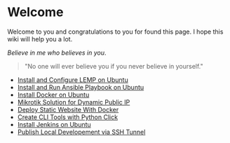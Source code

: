 # Welcome
Welcome to you and congratulations to you for found this page.
I hope this wiki will help you a lot. 

*Believe in me who believes in you*. 
> "No one will ever believe you if you never believe in yourself."

- [Install and Configure LEMP on Ubuntu](install-lemp-ubuntu.md)
- [Install and Run Ansible Playbook on Ubuntu](install-and-run-ansible-playbook-ubuntu.md)
- [Install Docker on Ubuntu](install-docker-ubuntu.md)
- [Mikrotik Solution for Dynamic Public IP](mikrotik-solution-dynamic-public-ip.md)
- [Deploy Static Website With Docker](deploy-static-website-with-docker.md)
- [Create CLI Tools with Python Click](create-cli-tools-with-python-click.md)
- [Install Jenkins on Ubuntu](install-jenkins-ubuntu.md)
- [Publish Local Developement via SSH Tunnel](publish-local-development.md)

